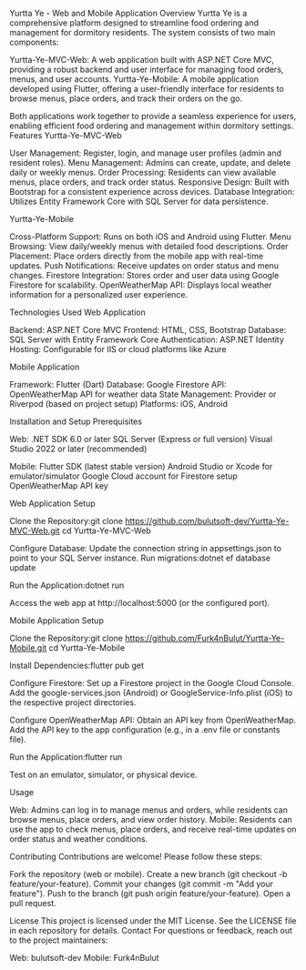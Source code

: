 Yurtta Ye - Web and Mobile Application
Overview
Yurtta Ye is a comprehensive platform designed to streamline food ordering and management for dormitory residents. The system consists of two main components:

Yurtta-Ye-MVC-Web: A web application built with ASP.NET Core MVC, providing a robust backend and user interface for managing food orders, menus, and user accounts.
Yurtta-Ye-Mobile: A mobile application developed using Flutter, offering a user-friendly interface for residents to browse menus, place orders, and track their orders on the go.

Both applications work together to provide a seamless experience for users, enabling efficient food ordering and management within dormitory settings.
Features
Yurtta-Ye-MVC-Web

User Management: Register, login, and manage user profiles (admin and resident roles).
Menu Management: Admins can create, update, and delete daily or weekly menus.
Order Processing: Residents can view available menus, place orders, and track order status.
Responsive Design: Built with Bootstrap for a consistent experience across devices.
Database Integration: Utilizes Entity Framework Core with SQL Server for data persistence.

Yurtta-Ye-Mobile

Cross-Platform Support: Runs on both iOS and Android using Flutter.
Menu Browsing: View daily/weekly menus with detailed food descriptions.
Order Placement: Place orders directly from the mobile app with real-time updates.
Push Notifications: Receive updates on order status and menu changes.
Firestore Integration: Stores order and user data using Google Firestore for scalability.
OpenWeatherMap API: Displays local weather information for a personalized user experience.

Technologies Used
Web Application

Backend: ASP.NET Core MVC
Frontend: HTML, CSS, Bootstrap
Database: SQL Server with Entity Framework Core
Authentication: ASP.NET Identity
Hosting: Configurable for IIS or cloud platforms like Azure

Mobile Application

Framework: Flutter (Dart)
Database: Google Firestore
API: OpenWeatherMap API for weather data
State Management: Provider or Riverpod (based on project setup)
Platforms: iOS, Android

Installation and Setup
Prerequisites

Web:
.NET SDK 6.0 or later
SQL Server (Express or full version)
Visual Studio 2022 or later (recommended)


Mobile:
Flutter SDK (latest stable version)
Android Studio or Xcode for emulator/simulator
Google Cloud account for Firestore setup
OpenWeatherMap API key



Web Application Setup

Clone the Repository:git clone https://github.com/bulutsoft-dev/Yurtta-Ye-MVC-Web.git
cd Yurtta-Ye-MVC-Web


Configure Database:
Update the connection string in appsettings.json to point to your SQL Server instance.
Run migrations:dotnet ef database update




Run the Application:dotnet run


Access the web app at http://localhost:5000 (or the configured port).

Mobile Application Setup

Clone the Repository:git clone https://github.com/Furk4nBulut/Yurtta-Ye-Mobile.git
cd Yurtta-Ye-Mobile


Install Dependencies:flutter pub get


Configure Firestore:
Set up a Firestore project in the Google Cloud Console.
Add the google-services.json (Android) or GoogleService-Info.plist (iOS) to the respective project directories.


Configure OpenWeatherMap API:
Obtain an API key from OpenWeatherMap.
Add the API key to the app configuration (e.g., in a .env file or constants file).


Run the Application:flutter run


Test on an emulator, simulator, or physical device.

Usage

Web: Admins can log in to manage menus and orders, while residents can browse menus, place orders, and view order history.
Mobile: Residents can use the app to check menus, place orders, and receive real-time updates on order status and weather conditions.

Contributing
Contributions are welcome! Please follow these steps:

Fork the repository (web or mobile).
Create a new branch (git checkout -b feature/your-feature).
Commit your changes (git commit -m "Add your feature").
Push to the branch (git push origin feature/your-feature).
Open a pull request.

License
This project is licensed under the MIT License. See the LICENSE file in each repository for details.
Contact
For questions or feedback, reach out to the project maintainers:

Web: bulutsoft-dev
Mobile: Furk4nBulut

